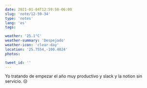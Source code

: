 ```yaml
---
date: 2021-01-04T12:59:58-06:00
slug: 'note/12-59-34'
type: 'notes'
lang: 'es'
tags:

weather: '25.1°C'
weather-summary: 'Despejado'
weather-icon: 'clear-day'
location: '25.7554,-100.4024'
photos:

tweet_id: ''
---
```

Yo tratando de empezar el año muy productivo y slack y la notion sin servicio. 😒